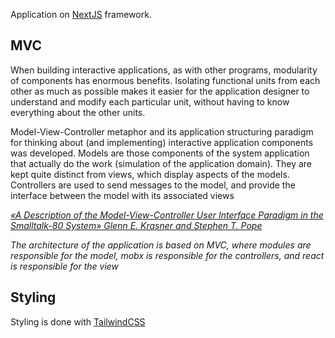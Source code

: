 Application on <a href="https://nextjs.org">NextJS</a> framework.

## MVC

When building interactive applications, as with other programs, modularity of components has enormous benefits. Isolating functional units from each other as much as possible makes it easier for the application designer to understand and modify each particular unit, without having to know everything about the other units.

Model-View-Controller metaphor and its application structuring paradigm for thinking about (and implementing) interactive application components was developed. Models are those components of the system application that actually do the work (simulation of the application domain). They are kept quite distinct from views, which display aspects of the models. Controllers are used to send messages to the model, and provide the interface between the model with its associated views

<ins>_«A Description of the Model-View-Controller User Interface Paradigm in the Smalltalk-80 System» Glenn E. Krasner and Stephen T. Pope_</ins>

_The architecture of the application is based on MVC, where modules are responsible for the model, mobx is responsible for the controllers, and react is responsible for the view_

## Styling

Styling is done with <a href="https://tailwindcss.com">TailwindCSS</a>

